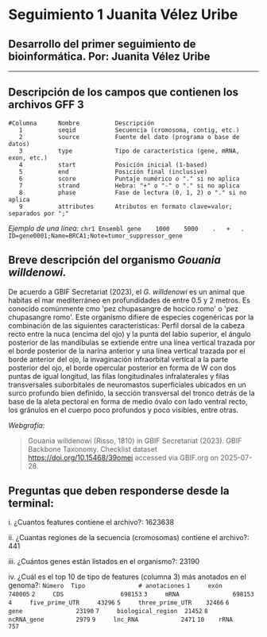# Seguimiento 1 Juanita Vélez Uribe
## Desarrollo del primer seguimiento de bioinformática. Por: Juanita Vélez Uribe
______________________________________________________________________________________________________________________________________________________________________________
## Descripción de los campos que contienen los archivos GFF 3
    #Columna	  Nombre	      Descripción
       1	      seqid	          Secuencia (cromosoma, contig, etc.)
       2	      source	      Fuente del dato (programa o base de datos)
       3	      type	          Tipo de característica (gene, mRNA, exon, etc.)
       4	      start	          Posición inicial (1-based)
       5	      end	          Posición final (inclusive)
       6	      score	          Puntaje numérico o "." si no aplica
       7	      strand	      Hebra: "+" o "-" o "." si no aplica
       8	      phase	          Fase de lectura (0, 1, 2) o "." si no aplica
       9	      attributes	  Atributos en formato clave=valor; separados por ";"

  *Ejemplo de una línea:*
    ```chr1	Ensembl	gene	1000	5000	.	+	.	ID=gene0001;Name=BRCA1;Note=tumor_suppressor_gene```

## Breve descripción del organismo _Gouania willdenowi._
De acuerdo a GBIF Secretariat (2023), el _G. willdenowi_ es un animal que habitas el mar mediterráneo en profundidades de entre 0.5 y 2 metros. Es conocido comúnmente cmo 'pez chupasangre de hocico romo' o 'pez chupasangre romo'. Este organismo difiere de especies cogenéricas por la combinación de las siguientes características: Perfil dorsal de la cabeza recto entre la nuca (encima del ojo) y la punta del labio superior, el ángulo posterior de las mandíbulas se extiende entre una línea vertical trazada por el borde posterior de la narina anterior y una línea vertical trazada por el borde anterior del ojo, la invaginación infraorbital vertical a la parte posterior del ojo, el borde opercular posterior en forma de W con dos puntas de igual longitud, las filas longitudinales infralaterales y filas transversales suborbitales de neuromastos superficiales ubicados en un surco profundo bien definido, la sección transversal del tronco detrás de la base de la aleta pectoral en forma de medio óvalo con lado ventral recto, los gránulos en el cuerpo poco profundos y poco visibles, entre otras. 

*Webgrafía:* 
> Gouania willdenowi (Risso, 1810) in GBIF Secretariat (2023). GBIF Backbone Taxonomy. Checklist dataset https://doi.org/10.15468/39omei accessed via GBIF.org on 2025-07-28.

## Preguntas que deben responderse desde la terminal:
i. ¿Cuantos features contiene el archivo?: 1623638

ii. ¿Cuantas regiones de la secuencia (cromosomas) contiene el archivo?: 441

iii. ¿Cuántos genes están listados en el organismo?: 23190

iv. ¿Cuál es el top 10 de tipo de features (columna 3) más anotados en el genoma?: 
 ```Número  Tipo               # anotaciones```
    ```1     exón               740005```
    ```2     CDS                698153```
    ```3     mRNA               698153```
    ```4     five_prime_UTR     43296```
    ```5     three_prime_UTR    32466```
    ```6     gene               23190```
    ```7     biological_region  21452```
    ```8     ncRNA_gene         2979```
    ```9     lnc_RNA            2471```
    ```10    rRNA               757```
